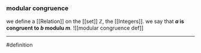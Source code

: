### modular congruence
we define a [[Relation]] on the [[set]] $\mathbb{Z}$, the [[Integers]]. we say that
**$a$ is congruent to $b$ modulu $m$**.
![[modular congruence def]] 
***
#definition 
